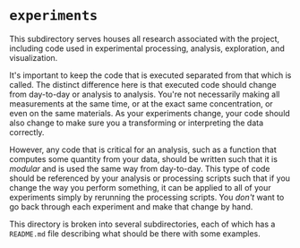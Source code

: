 # `experiments`

This subdirectory serves houses all research associated with the project, including code used in experimental processing, analysis, exploration, and visualization.

It's important to keep the code that is executed separated from that which is called. The distinct difference here is that executed code should change from day-to-day or analysis to analysis. You're not necessarily making all measurements at the same time, or at the exact same concentration, or even on the same materials. As your experiments change, your code should also change to make sure you a transforming or interpreting the data correctly. 

However, any code that is critical for an analysis, such as a function that computes some quantity from your data, should be written such that it is *modular* and is used the same way from day-to-day. This type of code should be referenced by your analysis or processing scripts such that if you change the way you perform something, it can be applied to all of your experiments simply by rerunning the processing scripts. You *don't* want to go back through each experiment and make that change by hand.

This directory is broken into several subdirectories, each of which has a `README.md` file describing what should be there with some examples. 
